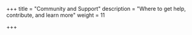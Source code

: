 +++
title = "Community and Support"
description = "Where to get help, contribute, and learn more"
weight = 11
                    
+++